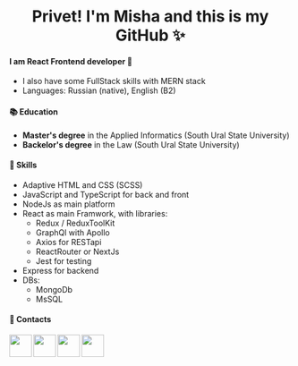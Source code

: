 ### 
<div align="center">
  <h1 align="center">Privet! I'm Misha and this is my GitHub ✨</h1>
</div>

#### I am React Frontend developer :rocket:
- I also have some FullStack skills with MERN stack
- Languages: Russian (native), English (B2)

#### :books: Education
- **Master's degree** in the Applied Informatics (South Ural State University)
- **Backelor's degree** in the Law (South Ural State University)

#### :space_invader: Skills
- Adaptive HTML and CSS (SCSS)
- JavaScript and TypeScript for back and front
- NodeJs as main platform
- React as main Framwork, with libraries: 
  - Redux / ReduxToolKit
  - GraphQl with Apollo
  - Axios for RESTapi
  - ReactRouter or NextJs
  - Jest for testing
- Express for backend
- DBs:
  - MongoDb
  - MsSQL

#### :calling: Contacts
<section>
  <a href="mailto:http://mishika1221@mail.ru/">
    <img src="https://pngimg.com/uploads/email/email_PNG14.png" align="left" width="40px"/>
  </a>
  <a href="https://web.telegram.org/z/#948662117">
    <img src="https://pngimg.com/uploads/telegram/small/telegram_PNG30.png" align="left" width="40px"/>
  </a>
  <a href="https://www.instagram.com/isakov_michail_">
    <img src="https://img1.freepng.ru/20180330/pxe/kisspng-computer-icons-logo-instagram-5abe0fd98bbeb0.7102070915224053375724.jpg" align="left" width="40px"/>
  </a>
  <a href="https://vk.com/send.menudes">
    <img src="https://www.dp.ru/assets/images/vk.png" align="left" width="40px"/>
  </a>
</section>

<!--
**moerichka/moerichka** is a ✨ _special_ ✨ repository because its `README.md` (this file) appears on your GitHub profile.

Here are some ideas to get you started:

- 🔭 I’m currently working on ...
- 🌱 I’m currently learning ...
- 👯 I’m looking to collaborate on ...
- 🤔 I’m looking for help with ...
- 💬 Ask me about ...
- 📫 How to reach me: ...
- 😄 Pronouns: ...
- ⚡ Fun fact: ...
-->
